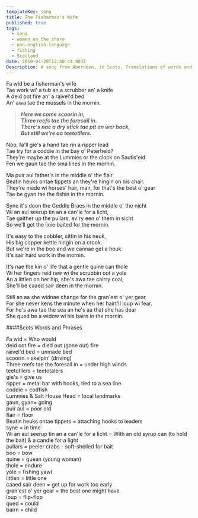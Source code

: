 ```yaml
---
templateKey: song
title: The Fisherman's Wife
published: true
tags:
  - song
  - women_on_the_shore
  - non-english-language
  - fishing
  - Scotland
date: 2019-04-28T12:40:44.903Z
Description: A song from Aberdeen, in Scots. Translations of words and phrases are provided at the bottom of the page.
---
```

Fa wid be a fisherman's wife\
Tae work wi' a tub an a scrubber an' a knife\
A deid oot fire an' a raivel'd bed\
An' awa tae the mussels in the mornin.

>***Here we come scoorin in,\
Three reefs tae the foresail in.\
There's nae a dry stick tae pit on wer back,\
But still we're aa teetotllers.***

Noo, fa'll gie's a hand tae rin a ripper lead\
Tae try for a coddie in the bay o' Peterheid?\
They're maybe at the Lummies or the clock on Sautis'eid\
Fen we gaun tae the sma lines in the mornin.

Ma puir aul father's in the middle o' the flair\
Beatin heuks ontae tippets an they're hingin on his chair.\
They're made wi horses' hair, man, for that's the best o' gear\
Tae be gyan tae the fishin in the mornin.

Syne it's doon the Geddle Braes in the middle o' the nicht\
Wi an aul seerup tin an a can'le for a licht,\
Tae gaither up the pullars, ev'ry een o' them in sicht\
So we'll get the linie baited for the mornin.

It's easy to the cobbler, sittin in his neuk,\
His big copper kettle hingin on a crook.\
But we're in the boo and we cannae get a heuk\
It's sair hard work in the mornin.

It's nae the kin o' life that a gentle quine can thole\
Wi her fingers reid raw wi the scrubbin oot a yole\
An a littlen on her hip, she's awa tae cairry coal,\
She'll be caaed sair deen in the mornin.

Still an aa she widnae change for the gran'est o' yer gear\
For she never kens the minute when her hairt'll loup wi fear.\
For he's awa tae the sea an he's aa that she has dear\
She qued be a widow wi his bairn in the mornin.

####Scots Words and Phrases

Fa wid = Who would\
deid oot fire = died out (gone out) fire\
raivel'd bed = unmade bed\
scoorin = skelpin'  (driving)\
Three reefs tae the foresail in =  under high winds\
teetotllers = teetotalers\
gie's = give us\
ripper = metal bar with hooks, tied to a sea line\
coddie = codfish\
Lummies & Salt House Head = local landmarks\
gaun, gyan= going\
puir aul = poor old\
flair = floor\
Beatin heuks ontae tippets = attaching hooks to leaders\
syne = in time\
Wi an aul seerup tin an a can'le for a licht =
     With an old syrup can (to hold the bait) & a candle for a light\
pullars = peeler crabs - soft-shelled for bait\
boo = bow\
quine = quean (young woman)\
thole = endure\
yole = fishing yawl\
littlen = little one\
caaed sair deen = get up for work too early\
gran'est o' yer gear = the best one might have\
loup = flip-flop\
qued = could\
bairn = child
